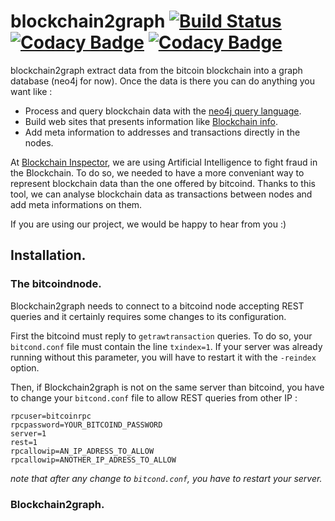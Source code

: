 # blockchain2graph [![Build Status](https://travis-ci.org/straumat/blockchain2graph.svg?branch=master)](https://travis-ci.org/straumat/blockchain2graph) [![Codacy Badge](https://api.codacy.com/project/badge/Grade/99d74d003bbc4f56abed38301003c0b0)](https://www.codacy.com/app/stephane-traumat/blockchain2graph?utm_source=github.com&amp;utm_medium=referral&amp;utm_content=straumat/blockchain2graph&amp;utm_campaign=Badge_Grade) [![Codacy Badge](https://api.codacy.com/project/badge/Coverage/99d74d003bbc4f56abed38301003c0b0)](https://www.codacy.com/app/stephane-traumat/blockchain2graph?utm_source=github.com&amp;utm_medium=referral&amp;utm_content=straumat/blockchain2graph&amp;utm_campaign=Badge_Coverage)
blockchain2graph extract data from the bitcoin blockchain into a graph database (neo4j for now). Once the data is there you can do anything you want like :  

* Process and query blockchain data with the [neo4j query language](https://neo4j.com/developer/cypher-query-language/).
* Build web sites that presents information like [Blockchain info](https://blockchain.info/fr).
* Add meta information to addresses and transactions directly in the nodes.

At [Blockchain Inspector](http://www.blockchaininspector.com/), we are using Artificial Intelligence to fight fraud in the Blockchain. To do so, we needed to have a more conveniant way to represent blockchain data than the one offered by bitcoind. Thanks to this tool, we can analyse blockchain data as transactions between nodes and add meta informations on them.

If you are using our project, we would be happy to hear from you :)

## Installation.

### The bitcoindnode.
Blockchain2graph needs to connect to a bitcoind node accepting REST queries and it certainly requires some changes to its configuration. 

First the bitcoind must reply to `getrawtransaction` queries. To do so, your `bitcond.conf` file must contain the line `txindex=1`. If your server was already running without this parameter, you will have to restart it with the `-reindex` option.

Then, if Blockchain2graph is not on the same server than bitcoind, you have to change your `bitcond.conf` file to allow REST queries from other IP :
```
rpcuser=bitcoinrpc
rpcpassword=YOUR_BITCOIND_PASSWORD
server=1
rest=1
rpcallowip=AN_IP_ADRESS_TO_ALLOW
rpcallowip=ANOTHER_IP_ADRESS_TO_ALLOW
```

_note that after any change to `bitcond.conf`, you have to restart your server._

### Blockchain2graph.
